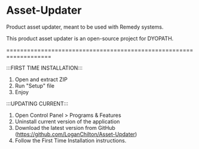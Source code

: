 # Asset-Updater
Product asset updater, meant to be used with Remedy systems. 

This product asset updater is an open-source project for DYOPATH. 

===================================================================

:::FIRST TIME INSTALLATION:::
1. Open and extract ZIP
2. Run "Setup" file
3. Enjoy

:::UPDATING CURRENT:::
1. Open Control Panel > Programs & Features
2. Uninstall current version of the application
3. Download the latest version from GitHub (https://github.com/LoganChilton/Asset-Updater)
4. Follow the First Time Installation instructions.
